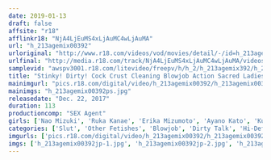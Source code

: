 ```yaml
---
date: 2019-01-13
draft: false
affsite: "r18"
afflinkr18: "NjA4LjEuMS4xLjAuMC4wLjAuMA"
url: "h_213agemix00392"
urloriginal: "http://www.r18.com/videos/vod/movies/detail/-/id=h_213agemix00392"
urlfinal: "http://media.r18.com/track/NjA4LjEuMS4xLjAuMC4wLjAuMA/videos/vod/movies/detail/-/id=h_213agemix00392"
samplevid: "awspv3001.r18.com/litevideo/freepv/h/h_2/h_213agemix392/h_213agemix392_dmb_w.mp4"
title: "Stinky! Dirty! Cock Crust Cleaning Blowjob Action Sacred Ladies Who Will Lick And Suck And Clean Your Dick Off"
mainimgurl: "pics.r18.com/digital/video/h_213agemix00392/h_213agemix00392ps.jpg"
mainimgs: "h_213agemix00392ps.jpg"
releasedate: "Dec. 22, 2017"
duration: 113
productioncomp: "SEX Agent"
girls: ['Nao Mizuki', 'Ruka Kanae', 'Erika Mizumoto', 'Ayano Kato', 'Kurumi Tamaki', 'Tsubasa Hinagiku', 'Ren Hinami']
categories: ['Slut', 'Other Fetishes', 'Blowjob', 'Dirty Talk', 'Hi-Def']
imgurls: ['pics.r18.com/digital/video/h_213agemix00392/h_213agemix00392jp-1.jpg', 'pics.r18.com/digital/video/h_213agemix00392/h_213agemix00392jp-2.jpg', 'pics.r18.com/digital/video/h_213agemix00392/h_213agemix00392jp-3.jpg', 'pics.r18.com/digital/video/h_213agemix00392/h_213agemix00392jp-4.jpg', 'pics.r18.com/digital/video/h_213agemix00392/h_213agemix00392jp-5.jpg', 'pics.r18.com/digital/video/h_213agemix00392/h_213agemix00392jp-6.jpg', 'pics.r18.com/digital/video/h_213agemix00392/h_213agemix00392jp-7.jpg', 'pics.r18.com/digital/video/h_213agemix00392/h_213agemix00392jp-8.jpg', 'pics.r18.com/digital/video/h_213agemix00392/h_213agemix00392jp-9.jpg', 'pics.r18.com/digital/video/h_213agemix00392/h_213agemix00392jp-10.jpg', 'pics.r18.com/digital/video/h_213agemix00392/h_213agemix00392jp-11.jpg', 'pics.r18.com/digital/video/h_213agemix00392/h_213agemix00392jp-12.jpg', 'pics.r18.com/digital/video/h_213agemix00392/h_213agemix00392jp-13.jpg', 'pics.r18.com/digital/video/h_213agemix00392/h_213agemix00392jp-14.jpg', 'pics.r18.com/digital/video/h_213agemix00392/h_213agemix00392jp-15.jpg', 'pics.r18.com/digital/video/h_213agemix00392/h_213agemix00392jp-16.jpg', 'pics.r18.com/digital/video/h_213agemix00392/h_213agemix00392jp-17.jpg', 'pics.r18.com/digital/video/h_213agemix00392/h_213agemix00392jp-18.jpg', 'pics.r18.com/digital/video/h_213agemix00392/h_213agemix00392jp-19.jpg']
imgs: ['h_213agemix00392jp-1.jpg', 'h_213agemix00392jp-2.jpg', 'h_213agemix00392jp-3.jpg', 'h_213agemix00392jp-4.jpg', 'h_213agemix00392jp-5.jpg', 'h_213agemix00392jp-6.jpg', 'h_213agemix00392jp-7.jpg', 'h_213agemix00392jp-8.jpg', 'h_213agemix00392jp-9.jpg', 'h_213agemix00392jp-10.jpg', 'h_213agemix00392jp-11.jpg', 'h_213agemix00392jp-12.jpg', 'h_213agemix00392jp-13.jpg', 'h_213agemix00392jp-14.jpg', 'h_213agemix00392jp-15.jpg', 'h_213agemix00392jp-16.jpg', 'h_213agemix00392jp-17.jpg', 'h_213agemix00392jp-18.jpg', 'h_213agemix00392jp-19.jpg']
---
```

